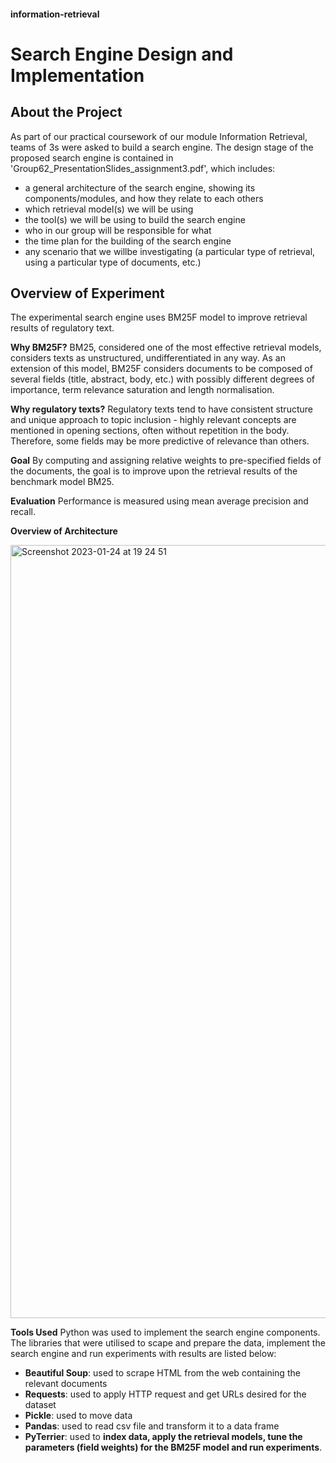 #### information-retrieval

# **Search Engine Design and Implementation**

## **About the Project**

As part of our practical coursework of our module Information Retrieval, teams of 3s were asked to build a search engine. The design stage of the proposed 
search engine is contained in 'Group62_PresentationSlides_assignment3.pdf', which includes:
* a general architecture of the search engine, showing its components/modules, and how they relate to each others
* which retrieval model(s) we will be using
* the tool(s) we will be using to build the search engine
* who in our group will be responsible for what
* the time plan for the building of the search engine
* any scenario that we willbe investigating (a particular type of retrieval, using a particular type of documents, etc.)

## **Overview of Experiment**
The experimental search engine uses BM25F model to improve retrieval results of regulatory text.

**Why BM25F?**
BM25, considered one of the most effective retrieval models, considers texts as unstructured, undifferentiated in any way. As an extension of this model, 
BM25F considers documents to be composed of several fields (title, abstract, body, etc.) with possibly different degrees of importance, term relevance 
saturation and length normalisation. 

**Why regulatory texts?**
Regulatory texts tend to have consistent structure and unique approach to topic inclusion - highly relevant concepts are mentioned in opening sections, 
often without repetition in the body. Therefore, some fields may be more predictive of relevance than others. 

**Goal**
By computing and assigning relative weights to pre-specified fields of the documents, the goal is to improve upon the retrieval results of the benchmark
model BM25. 

**Evaluation**
Performance is measured using mean average precision and recall. 

**Overview of Architecture**

<img width="1237" alt="Screenshot 2023-01-24 at 19 24 51" src="https://user-images.githubusercontent.com/118363955/214388940-2c9b2c04-b5a3-42d8-9bd0-ba972496877b.png">

**Tools Used**
Python was used to implement the search engine components. The libraries that were utilised to scape and prepare the data, implement the search engine and 
run experiments with results are listed below:
* **Beautiful Soup**: used to scrape HTML from the web containing the relevant documents
* **Requests**: used to apply HTTP request and get URLs desired for the dataset
* **Pickle**: used to move data
* **Pandas**: used to read csv file and transform it to a data frame
* **PyTerrier**: used to **index data, apply the retrieval models, tune the parameters (field weights) for the BM25F model and run experiments**.
